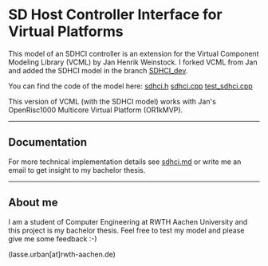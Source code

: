 # SD Host Controller Interface for Virtual Platforms

This model of an SDHCI controller is an extension for the Virtual Component Modeling Library (VCML)
by Jan Henrik Weinstock. I forked VCML from Jan and added the SDHCI model in the branch [SDHCI_dev](https://github.com/lasseUrban/vcml/tree/SDHCI_dev).

You can find the code of the model here:
[sdhci.h](https://github.com/lasseUrban/vcml/blob/SDHCI_dev/include/vcml/models/generic/sdhci.h)
[sdhci.cpp](https://github.com/lasseUrban/vcml/blob/SDHCI_dev/src/vcml/models/generic/sdhci.cpp)
[test_sdhci.cpp](https://github.com/lasseUrban/vcml/blob/SDHCI_dev/test/test_sdhci.cpp)

This version of VCML (with the SDHCI model) works with Jan's OpenRisc1000 Multicore Virtual Platform (OR1kMVP).

---
## Documentation
For more technical implementation details see [sdhci.md](https://github.com/lasseUrban/vcml/blob/SDHCI_dev/doc/models/sdhci.md) or write me an email to get insight to my bachelor thesis.

---
## About me
I am a student of Computer Engineering at RWTH Aachen University and this project is my bachelor thesis.
Feel free to test my model and please give me some feedback :-)

(lasse.urban[at]rwth-aachen.de)
